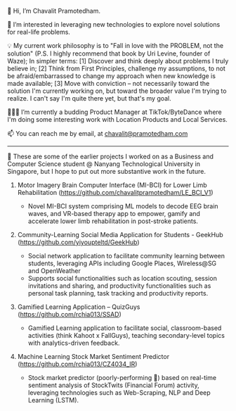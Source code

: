 👋 Hi, I’m Chavalit Pramotedham.

👀 I’m interested in leveraging new technologies to explore novel solutions for real-life problems.

💡 My current work philosophy is to "Fall in love with the PROBLEM, not the solution" (P.S. I highly recommend that book by Uri Levine, founder of Waze); In simpler terms:
      [1] Discover and think deeply about problems I truly believe in;
      [2] Think from First Principles, challenge my assumptions, to not be afraid/embarrassed to change my approach when new knowledge is made available;
      [3] Move with conviction – not necessarily toward the solution I'm currently working on, but toward the broader value I'm trying to realize.
   I can't say I'm quite there yet, but that's my goal.

👨🏻‍💻 I’m currently a budding Product Manager at TikTok/ByteDance where I'm doing some interesting work with Location Products and Local Services.

📫 You can reach me by email, at chavalit@pramotedham.com

-------------------------------------------------------------------------------------------------------------------------------------------------------------------------------

🌱 These are some of the earlier projects I worked on as a Business and Computer Science student @ Nanyang Technological University in Singapore, but I hope to put out more substantive work in the future.

1. Motor Imagery Brain Computer Interface (MI-BCI) for Lower Limb Rehabilitation (https://github.com/chavalitpramotedham/LE_BCI_V1)
      - Novel MI-BCI system comprising ML models to decode EEG brain waves, and VR-based therapy app to empower, gamify and accelerate lower limb rehabilitation in post-stroke patients.

2. Community-Learning Social Media Application for Students - GeekHub (https://github.com/yiyoupteltd/GeekHub)
      - Social network application to facilitate community learning between students, leveraging APIs including Google Places, Wireless@SG and OpenWeather
      - Supports social functionalities such as location scouting, session invitations and sharing, and productivity functionalities such as personal task planning, task tracking and productivity reports.

3. Gamified Learning Application – QuizGuys (https://github.com/rchia013/SSAD)
      - Gamified Learning application to facilitate social, classroom-based activities (think Kahoot x FallGuys), teaching secondary-level topics with analytics-driven feedback. 

4. Machine Learning Stock Market Sentiment Predictor (https://github.com/rchia013/CZ4034_IR)
      - Stock market predictor (poorly-performing 🫥) based on real-time sentiment analysis of StockTwits (Financial Forum) activity, leveraging technologies such as Web-Scraping, NLP and Deep Learning (LSTM).

<!---
chavalitpramotedham/chavalitpramotedham is a ✨ special ✨ repository because its `README.md` (this file) appears on your GitHub profile.
You can click the Preview link to take a look at your changes.
--->
